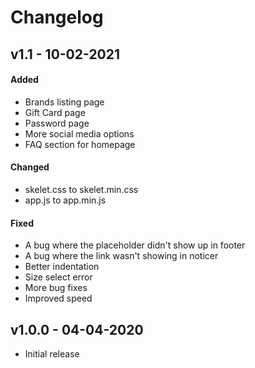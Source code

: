# Changelog

## v1.1 - 10-02-2021
#### Added
- Brands listing page
- Gift Card page
- Password page
- More social media options
- FAQ section for homepage


#### Changed
- skelet.css to skelet.min.css
- app.js to app.min.js


#### Fixed
- A bug where the placeholder didn't show up in footer
- A bug where the link wasn't showing in noticer
- Better indentation
- Size select error
- More bug fixes
- Improved speed


## v1.0.0 - 04-04-2020
- Initial release
